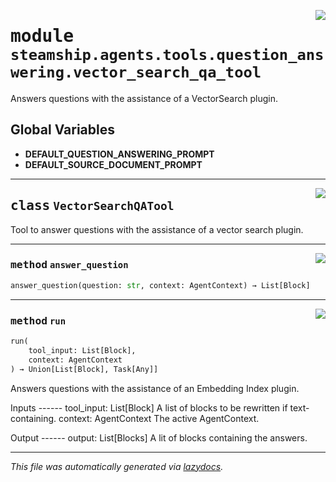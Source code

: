 <!-- markdownlint-disable -->

<a href="https://github.com/steamship-core/python-client/tree/main/src/steamship/agents/tools/question_answering/vector_search_qa_tool.py#L0"><img align="right" style="float:right;" src="https://img.shields.io/badge/-source-cccccc?style=flat-square"></a>

# <kbd>module</kbd> `steamship.agents.tools.question_answering.vector_search_qa_tool`
Answers questions with the assistance of a VectorSearch plugin. 

**Global Variables**
---------------
- **DEFAULT_QUESTION_ANSWERING_PROMPT**
- **DEFAULT_SOURCE_DOCUMENT_PROMPT**


---

<a href="https://github.com/steamship-core/python-client/tree/main/src/steamship/agents/tools/question_answering/vector_search_qa_tool.py#L26"><img align="right" style="float:right;" src="https://img.shields.io/badge/-source-cccccc?style=flat-square"></a>

## <kbd>class</kbd> `VectorSearchQATool`
Tool to answer questions with the assistance of a vector search plugin. 




---

<a href="https://github.com/steamship-core/python-client/tree/main/src/steamship/agents/tools/question_answering/vector_search_qa_tool.py#L40"><img align="right" style="float:right;" src="https://img.shields.io/badge/-source-cccccc?style=flat-square"></a>

### <kbd>method</kbd> `answer_question`

```python
answer_question(question: str, context: AgentContext) → List[Block]
```





---

<a href="https://github.com/steamship-core/python-client/tree/main/src/steamship/agents/tools/question_answering/vector_search_qa_tool.py#L58"><img align="right" style="float:right;" src="https://img.shields.io/badge/-source-cccccc?style=flat-square"></a>

### <kbd>method</kbd> `run`

```python
run(
    tool_input: List[Block],
    context: AgentContext
) → Union[List[Block], Task[Any]]
```

Answers questions with the assistance of an Embedding Index plugin. 

Inputs 
------ tool_input: List[Block]  A list of blocks to be rewritten if text-containing. context: AgentContext  The active AgentContext. 

Output 
------ output: List[Blocks]  A lit of blocks containing the answers. 




---

_This file was automatically generated via [lazydocs](https://github.com/ml-tooling/lazydocs)._
